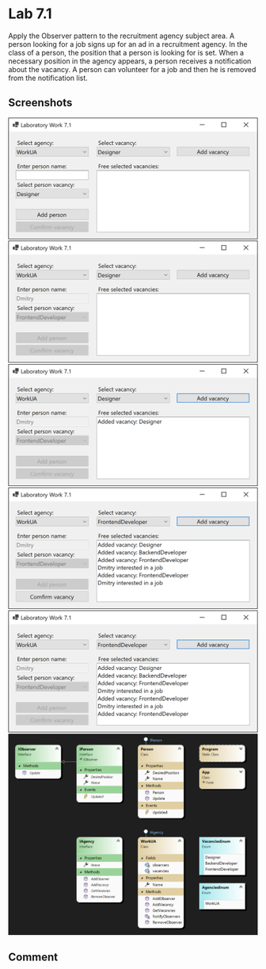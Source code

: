 # Lab 7.1

Apply the Observer pattern to the recruitment agency subject area. A person looking for a job signs up for an ad in a recruitment agency. In the class of a person, the position that a person is looking for is set. When a necessary position in the agency appears, a person receives a notification about the vacancy. A person can volunteer for a job and then he is removed from the notification list.

## Screenshots

<img src=".github/image01.png">
<img src=".github/image02.png">
<img src=".github/image03.png">
<img src=".github/image04.png">
<img src=".github/image06.png">
<img src=".github/image07.png">

## Comment